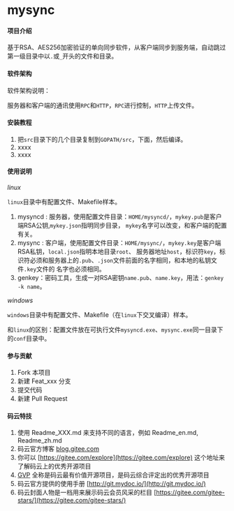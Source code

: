 # mysync

#### 项目介绍
基于RSA、AES256加密验证的单向同步软件，从客户端同步到服务端，自动跳过第一级目录中以`.`或`_`开头的文件和目录。

#### 软件架构
软件架构说明：

服务器和客户端的通讯使用`RPC`和`HTTP`，`RPC`进行控制，`HTTP`上传文件。

#### 安装教程

1. 把`src`目录下的几个目录复制到`GOPATH/src`，下面，然后编译。
2. xxxx
3. xxxx

#### 使用说明

*linux*

`linux`目录中有配置文件、Makefile样本。

1. mysyncd : 服务器，使用配置文件目录：`HOME/mysyncd/`，`mykey.pub`是客户端RSA公钥,`mykey.json`指明同步目录，
`mykey`名字可以改变，和客户端的配置有关。
2. mysync : 客户端，使用配置文件目录：`HOME/mysync/`，`mykey.key`是客户端RSA私钥，`local.json`指明本地目录`root`、
服务器地址`host`，标识符`key`，标识符必须和服务器上的`.pub`、`.json`文件前面的名字相同，和本地的私钥文件`.key`文件的
名字也必须相同。
3. genkey：密码工具，生成一对RSA密钥`name.pub`、`name.key`，用法：`genkey -k name`。

*windows*

`windows`目录中有配置文件、Makefile（在`linux`下交叉编译）样本。

和`linux`的区别：配置文件放在可执行文件`mysyncd.exe`、`mysync.exe`同一目录下的`conf`目录中。

#### 参与贡献

1. Fork 本项目
2. 新建 Feat_xxx 分支
3. 提交代码
4. 新建 Pull Request


#### 码云特技

1. 使用 Readme\_XXX.md 来支持不同的语言，例如 Readme\_en.md, Readme\_zh.md
2. 码云官方博客 [blog.gitee.com](https://blog.gitee.com)
3. 你可以 [https://gitee.com/explore](https://gitee.com/explore) 这个地址来了解码云上的优秀开源项目
4. [GVP](https://gitee.com/gvp) 全称是码云最有价值开源项目，是码云综合评定出的优秀开源项目
5. 码云官方提供的使用手册 [http://git.mydoc.io/](http://git.mydoc.io/)
6. 码云封面人物是一档用来展示码云会员风采的栏目 [https://gitee.com/gitee-stars/](https://gitee.com/gitee-stars/)